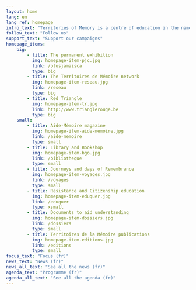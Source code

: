 ```yaml
---
layout: home
lang: en
lang_ref: homepage
intro_text: "Territories of Memory is a centre of education in the name of resistance and citizenship. To perform work of remembrance with children, young people and adults, the association develops a wide array of initiatives for communicating the past and encouraging everyone’s involvement in building a democratic society that safeguards fundamental freedoms."
follow_text: "Follow us"
support_text: "Support our campaigns"
homepage_items:
    big:
        - title: The permanent exhibition
          img: homepage-item-pjc.jpg
          link: /plusjamaisca
          type: big
        - title: The Territoires de Mémoire network
          img: homepage-item-reseau.jpg
          link: /reseau
          type: big
        - title: Red Triangle
          img: homepage-item-tr.jpg
          link: http://www.trianglerouge.be
          type: big
    small:
        - title: Aide-Mémoire magazine
          img: homepage-item-aide-memoire.jpg
          link: /aide-memoire
          type: small
        - title: Library and Bookshop
          img: homepage-item-bgo.jpg
          link: /bibliotheque
          type: small
        - title: Journeys and days of Remembrance
          img: homepage-item-voyages.jpg
          link: /voyages
          type: small
        - title: Resistance and Citizenship education
          img: homepage-item-eduquer.jpg
          link: /eduquer
          type: xsmall
        - title: Documents to aid understanding
          img: homepage-item-dossiers.jpg
          link: /dossiers
          type: small
        - title: Territoires de la Mémoire publications
          img: homepage-item-editions.jpg
          link: /editions
          type: small
focus_text: "Focus (fr)"
news_text: "News (fr)"
news_all_text: "See all the news (fr)"
agenda_text: "Programme (fr)"
agenda_all_text: "See all the agenda (fr)"
---
```

